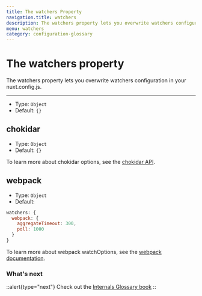 ```yaml
---
title: The watchers Property
navigation.title: watchers
description: The watchers property lets you overwrite watchers configuration in your nuxt.config.js.
menu: watchers
category: configuration-glossary
---
```

# The watchers property

The watchers property lets you overwrite watchers configuration in your nuxt.config.js.

---

- Type: `Object`
- Default: `{}`

## chokidar

- Type: `Object`
- Default: `{}`

To learn more about chokidar options, see the [chokidar API](https://github.com/paulmillr/chokidar#api).

## webpack

- Type: `Object`
- Default:

```js
watchers: {
  webpack: {
    aggregateTimeout: 300,
    poll: 1000
  }
}
```

To learn more about webpack watchOptions, see the [webpack documentation](https://webpack.js.org/configuration/watch/#watchoptions).

### What's next

::alert{type="next"}
Check out the [Internals Glossary book](/___documentation___internals-glossary/$nuxt)
::
